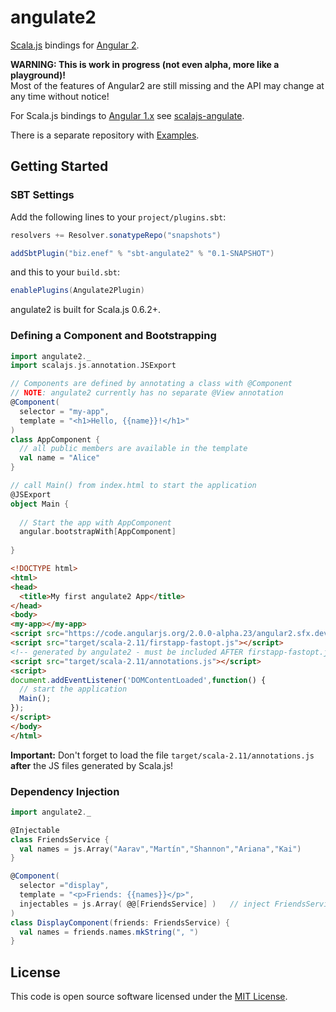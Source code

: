 # angulate2
[Scala.js](http://www.scala-js.org/) bindings for [Angular 2](http://www.angular.io).

**WARNING: This is work in progress (not even alpha, more like a playground)!**  
Most of the features of Angular2 are still missing and the API may change at any time without notice!

For Scala.js bindings to [Angular 1.x](https://angularjs.org) see [scalajs-angulate](https://github.com/jokade/scalajs-angulate).

There is a separate repository with [Examples](https://github.com/jokade/angulate2-examples).

Getting Started
---------------
### SBT Settings
Add the following lines to your `project/plugins.sbt`:
```scala
resolvers += Resolver.sonatypeRepo("snapshots")

addSbtPlugin("biz.enef" % "sbt-angulate2" % "0.1-SNAPSHOT")
```
and this to your `build.sbt`:
```scala
enablePlugins(Angulate2Plugin)
```
angulate2 is built for Scala.js 0.6.2+.

### Defining a Component and Bootstrapping
```scala
import angulate2._
import scalajs.js.annotation.JSExport

// Components are defined by annotating a class with @Component
// NOTE: angulate2 currently has no separate @View annotation
@Component(
  selector = "my-app",
  template = "<h1>Hello, {{name}}!</h1>"
)
class AppComponent {
  // all public members are available in the template
  val name = "Alice"
}

// call Main() from index.html to start the application
@JSExport
object Main {
  
  // Start the app with AppComponent
  angular.bootstrapWith[AppComponent]
  
}
```
```html
<!DOCTYPE html>
<html>
<head>
  <title>My first angulate2 App</title>
</head>
<body>
<my-app></my-app>
<script src="https://code.angularjs.org/2.0.0-alpha.23/angular2.sfx.dev.js"></script>
<script src="target/scala-2.11/firstapp-fastopt.js"></script>
<!-- generated by angulate2 - must be included AFTER firstapp-fastopt.js -->
<script src="target/scala-2.11/annotations.js"></script>
<script>
document.addEventListener('DOMContentLoaded',function() {
  // start the application
  Main();
});
</script>
</body>
</html>
```
**Important:** Don't forget to load the file `target/scala-2.11/annotations.js` **after** the JS files generated by Scala.js! 

### Dependency Injection
```scala
import angulate2._

@Injectable
class FriendsService {
  val names = js.Array("Aarav","Martín","Shannon","Ariana","Kai")
}

@Component(
  selector ="display",
  template = "<p>Friends: {{names}}</p>",
  injectables = js.Array( @@[FriendsService] )   // inject FriendsService into this component
)
class DisplayComponent(friends: FriendsService) {
  val names = friends.names.mkString(", ")
}
```

License
-------
This code is open source software licensed under the [MIT License](http://opensource.org/licenses/MIT).
